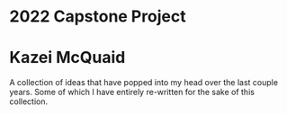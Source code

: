 # 2022 Capstone Project
# Kazei McQuaid        

A collection of ideas that have popped into my head over the last couple years.
Some of which I have entirely re-written for the sake of this collection.
